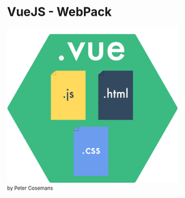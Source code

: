 # VueJS - WebPack
<img src="./images/vue-file.png" width="400px" /><br>
<small>by Peter Cosemans</small>



